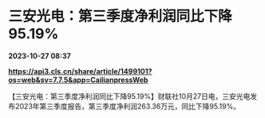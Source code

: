 # 三安光电：第三季度净利润同比下降95.19%

**2023-10-27 08:37**

**https://api3.cls.cn/share/article/1499101?os=web&sv=7.7.5&app=CailianpressWeb**

【三安光电：第三季度净利润同比下降95.19%】财联社10月27日电，三安光电发布2023年第三季度报告，第三季度净利润263.36万元，同比下降95.19%。
